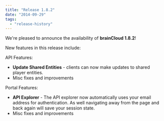 ```yaml
---
title: "Release 1.8.2"
date: "2014-09-29"
tags: 
  - "release-history"
---
```


We're pleased to announce the availability of **brainCloud 1.8.2**!

New features in this release include:

API Features:

- **Update Shared Entities** - clients can now make updates to shared player entities.
- Misc fixes and improvements

Portal Features:

- **API Explorer** - The API explorer now automatically uses your email address for authentication. As well navigating away from the page and back again will save your session state.
- Misc fixes and improvements
